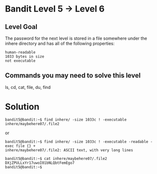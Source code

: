 Bandit Level 5 → Level 6
========================

Level Goal
----------

The password for the next level is stored in a file somewhere under the inhere directory and has all of the following properties:

    human-readable
    1033 bytes in size
    not executable

Commands you may need to solve this level
-----------------------------------------

ls, cd, cat, file, du, find


Solution
========

```
bandit5@bandit:~$ find inhere/ -size 1033c ! -executable
inhere/maybehere07/.file2
```

or

```
bandit5@bandit:~$ find inhere/ -size 1033c ! -executable -readable -exec file {} +
inhere/maybehere07/.file2: ASCII text, with very long lines
```

```
bandit5@bandit:~$ cat inhere/maybehere07/.file2
DXjZPULLxYr17uwoI01bNLQbtFemEgo7                                                                                                                                                                                                                                                                                                                                                                                                                                                                                                                                                                                                                                                                                                                                                                                                                                                                                                                                                                                                                                 bandit5@bandit:~$
```
